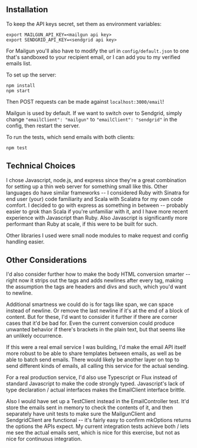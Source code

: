 ## Installation

To keep the API keys secret, set them as environment variables:
```
export MAILGUN_API_KEY=<mailgun api key>
export SENDGRID_API_KEY=<sendgrid api key>
```

For Mailgun you'll also have to modify the url in `config/default.json` to one 
that's sandboxed to your recipient email, or I can add you to my verified emails 
list.


To set up the server:
```
npm install
npm start
```

Then POST requests can be made against `localhost:3000/email`!

Mailgun is used by default. If we want to switch over to Sendgrid, simply change 
`"emailClient": "mailgun"` to `"emailClient": "sendgrid"` in the config, then 
restart the server.

To run the tests, which send emails with both clients:
```
npm test
```

## Technical Choices

I chose Javascript, node.js, and express since they're a great combination for 
setting up a thin web server for something small like this. Other languages do 
have similar frameworks -- I considered Ruby with Sinatra for end user (your) 
code familiarity and Scala with Scalatra for my own code comfort. I decided to 
go with express as something in between -- probably easier to grok than Scala if 
you're unfamiliar with it, and I have more recent experience with Javascript 
than Ruby. Also Javascript is significantly more performant than Ruby at scale, 
if this were to be built for such.

Other libraries I used were small node modules to make request and config 
handling easier.

## Other Considerations

I'd also consider further how to make the body HTML conversion smarter -- right 
now it strips out the tags and adds newlines after every tag, making the 
assumption the tags are headers and divs and such, which you'd want to newline.

Additional smartness we could do is for tags like span, we can space instead of 
newline. Or remove the last newline if it's at the end of a block of content.
But for these, I'd want to consider it further if there are corner cases that 
it'd be bad for. Even the current conversion could produce unwanted behavior if 
there's brackets in the plain text, but that seems like an unlikely occurrence.

If this were a real email service I was building, I'd make the email API itself 
more robust to be able to share templates between emails, as well as be able to 
batch send emails. There would likely be another layer on top to send different 
kinds of emails, all calling this service for the actual sending.

For a real production service, I'd also use Typescript or Flux instead of 
standard Javascript to make the code strongly typed. Javascript's lack of type 
declaration / actual interfaces makes the EmailClient interface brittle.

Also I would have set up a TestClient instead in the EmailController test. It'd 
store the emails sent in memory to check the contents of it, and then separately 
have unit tests to make sure the MailgunClient and SendgridClient are functional 
-- it's fairly easy to confirm mkOptions returns the options the APIs expect. My 
current integration tests achieve both / lets me see the actual emails sent, 
which is nice for this exercise, but not as nice for continuous integration.
